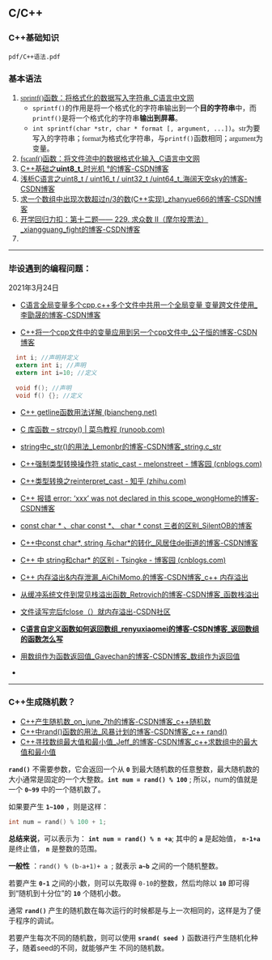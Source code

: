 ## C/C++

### C++基础知识

```pdf
pdf/C++语法.pdf
```


### 基本语法

1. [<font face="Monaco">sprintf()</font>函数：将格式化的数据写入字符串_C语言中文网](http://c.biancheng.net/cpp/html/295.html)
   - <font face="Monaco">`sprintf()`</font>的作用是将一个格式化的字符串输出到一个**目的字符串**中，而<font face="Monaco">`printf()`</font>是将一个格式化的字符串**输出到屏幕**。
   - <font face="Monaco">`int sprintf(char *str, char * format [, argument, ...])`</font>。<font face="Monaco">str</font>为要写入的字符串；<font face="Monaco">format</font>为格式化字符串，与<font face="Monaco">`printf()`</font>函数相同；<font face="Monaco">argument</font>为变量。
2. [<font face="Monaco">fscanf()</font>函数：将文件流中的数据格式化输入_C语言中文网](http://c.biancheng.net/cpp/html/2522.html)
2. [C++基础之**uint8_t**_时光机 °的博客-CSDN博客](https://blog.csdn.net/qq_19784349/article/details/82927169)
2. [浅析C语言之uint8_t / uint16_t / uint32_t /uint64_t_海阔天空sky的博客-CSDN博客](https://blog.csdn.net/Mary19920410/article/details/71518130)
2. [求一个数组中出现次数超过n/3的数(C++实现)_zhanyue666的博客-CSDN博客](https://blog.csdn.net/weixin_41106545/article/details/83213354?spm=1001.2101.3001.6650.6&utm_medium=distribute.pc_relevant.none-task-blog-2~default~BlogCommendFromBaidu~Rate-6.pc_relevant_default&depth_1-utm_source=distribute.pc_relevant.none-task-blog-2~default~BlogCommendFromBaidu~Rate-6.pc_relevant_default&utm_relevant_index=8)
2. [开学回归力扣：第十二题—— 229. 求众数 II（摩尔投票法）_xiangguang_fight的博客-CSDN博客](https://blog.csdn.net/xiangguang_fight/article/details/114839642?spm=1001.2101.3001.6650.8&utm_medium=distribute.pc_relevant.none-task-blog-2~default~BlogCommendFromBaidu~Rate-8.pc_relevant_default&depth_1-utm_source=distribute.pc_relevant.none-task-blog-2~default~BlogCommendFromBaidu~Rate-8.pc_relevant_default&utm_relevant_index=10)
2. 

------



### 毕设遇到的编程问题：

2021年3月24日

- [C语言全局变量多个cpp,c++多个文件中共用一个全局变量 变量跨文件使用_李勖晟的博客-CSDN博客](https://blog.csdn.net/weixin_30684945/article/details/117078693?spm=1001.2101.3001.6661.1&utm_medium=distribute.pc_relevant_t0.none-task-blog-2~default~CTRLIST~Rate-1.pc_relevant_antiscanv2&depth_1-utm_source=distribute.pc_relevant_t0.none-task-blog-2~default~CTRLIST~Rate-1.pc_relevant_antiscanv2&utm_relevant_index=1)

- [C++将一个cpp文件中的变量应用到另一个cpp文件中_公子恒的博客-CSDN博客](https://blog.csdn.net/qq_27942333/article/details/84719737)

```c
  int i; //声明并定义 
  extern int i; //声明 
  extern int i=10; //定义 
   
  void f(); //声明 
  void f() {}; //定义
```


- [C++ getline函数用法详解 (biancheng.net)](http://c.biancheng.net/view/1345.html)

- [C 库函数 – strcpy() | 菜鸟教程 (runoob.com)](https://www.runoob.com/cprogramming/c-function-strcpy.html)

- [string中c_str()的用法_Lemonbr的博客-CSDN博客_string.c_str](https://blog.csdn.net/qq_41282102/article/details/82695562)

- [C++强制类型转换操作符 static_cast - melonstreet - 博客园 (cnblogs.com)](https://www.cnblogs.com/QG-whz/p/4509710.html)

- [C++类型转换之reinterpret_cast - 知乎 (zhihu.com)](https://zhuanlan.zhihu.com/p/33040213)

- [C++ 报错 error: ‘xxx’ was not declared in this scope_wongHome的博客-CSDN博客](https://blog.csdn.net/qq_39779233/article/details/107585014)

- [const char * 、char const *、 char * const 三者的区别_SilentOB的博客](https://blog.csdn.net/silentob/article/details/76994618)

- [C++中const char*, string 与char*的转化_风居住de街道的博客-CSDN博客](https://blog.csdn.net/zhang_alongzd/article/details/52790905)

- [C++ 中 string和char* 的区别 - Tsingke - 博客园 (cnblogs.com)](https://www.cnblogs.com/tsingke/p/12075078.html)

- [C++ 内存溢出&内存泄漏_AiChiMomo.的博客-CSDN博客_c++ 内存溢出](https://blog.csdn.net/qq_37368095/article/details/88525204?spm=1001.2101.3001.6650.1&utm_medium=distribute.pc_relevant.none-task-blog-2~default~CTRLIST~Rate-1.pc_relevant_default&depth_1-utm_source=distribute.pc_relevant.none-task-blog-2~default~CTRLIST~Rate-1.pc_relevant_default&utm_relevant_index=2)

- [从缓冲系统文件到常见栈溢出函数_Retrovich的博客-CSDN博客_函数栈溢出](https://blog.csdn.net/Retrovich/article/details/84623641?spm=1035.2023.3001.6557&utm_medium=distribute.pc_relevant_bbs_down_v2.none-task-blog-2~default~OPENSEARCH~Rate-8.pc_relevant_bbs_down_v2_default&depth_1-utm_source=distribute.pc_relevant_bbs_down_v2.none-task-blog-2~default~OPENSEARCH~Rate-8.pc_relevant_bbs_down_v2_default)

- [文件读写完后fclose（）就内存溢出-CSDN社区](https://bbs.csdn.net/topics/390681492)

- **[C语言自定义函数如何返回数组_renyuxiaomei的博客-CSDN博客_返回数组的函数怎么写](https://blog.csdn.net/renyuxiaomei/article/details/78439864)**

- [用数组作为函数返回值_Gavechan的博客-CSDN博客_数组作为返回值](https://blog.csdn.net/gavechan/article/details/45542913)

- 

----


### C++生成随机数？

- [C++产生随机数_on_june_7th的博客-CSDN博客_c++随机数](https://blog.csdn.net/on_june_7th/article/details/120392619)
- [C++中rand()函数的用法_风暴计划的博客-CSDN博客_c++ rand()](https://blog.csdn.net/cmm0401/article/details/54599083)
- [C++寻找数组最大值和最小值_Jeff_的博客-CSDN博客_c++求数组中的最大值和最小值](https://blog.csdn.net/weixin_40539125/article/details/82721340)

__`rand()`__ 不需要参数，它会返回一个从 __`0`__ 到最大随机数的任意整数，最大随机数的大小通常是固定的一个大整数。__`int num = rand() % 100`__ ;  所以，num的值就是一个 __`0~99`__ 中的一个随机数了。

如果要产生 __`1~100`__ ，则是这样：

```c++
int num = rand() % 100 + 1; 
```

**总结来说**，可以表示为： __`int num = rand() % n +a`__; 其中的 **`a`** 是起始值， **`n-1+a`** 是终止值， __`n`__ 是整数的范围。

**一般性** ：`rand() % (b-a+1)+ a `;   就表示  __`a~b`__ 之间的一个随机整数。

若要产生 __`0-1`__ 之间的小数，则可以先取得 `0-10`的整数，然后均除以 __`10`__ 即可得到“随机到十分位”的 __`10`__ 个随机小数。

通常 **`rand()`** 产生的随机数在每次运行的时候都是与上一次相同的，这样是为了便于程序的调试。

若要产生每次不同的随机数，则可以使用 **`srand( seed )`** 函数进行产生随机化种子，随着seed的不同，就能够产生     不同的随机数。




